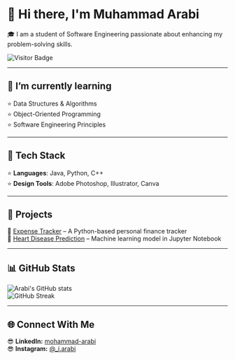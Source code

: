 # 👋 Hi there, I'm Muhammad Arabi

<!--
**arabi-1/arabi-1** is a ✨ _special_ ✨ repository because its `README.md` (this file) appears on your GitHub profile.
-->

🎓 I am a student of Software Engineering passionate about enhancing my problem-solving skills.

![Visitor Badge](https://komarev.com/ghpvc/?username=arabi-1&style=flat-square&color=blue)

---

## 🌱 I’m currently learning  
⭐ Data Structures & Algorithms  
⭐ Object-Oriented Programming  
⭐ Software Engineering Principles

---

## 🚀 Tech Stack  
⭐ **Languages**: Java, Python, C++  
⭐ **Design Tools**: Adobe Photoshop, Illustrator, Canva

---

## 💼 Projects  
🔗 [Expense Tracker](https://github.com/arabi-1/Expense-tracker) – A Python-based personal finance tracker  
🔗 [Heart Disease Prediction](https://github.com/arabi-1/Heart_Disease-Prediction-using-ML) – Machine learning model in Jupyter Notebook

---

## 📊 GitHub Stats

![Arabi's GitHub stats](https://github-readme-stats.vercel.app/api?username=arabi-1&show_icons=true&theme=radical)  
![GitHub Streak](https://streak-stats.demolab.com?user=arabi-1&theme=radical&hide_border=true)

---

## 🌐 Connect With Me  
😎 **LinkedIn:** [mohammad-arabi](https://www.linkedin.com/in/mohammad-arabi-b62493238/)  
😎 **Instagram:** [@_i.arabi](https://www.instagram.com/_i.arabi?igsh=MThqY3R3YWcyZHNyOA==)

